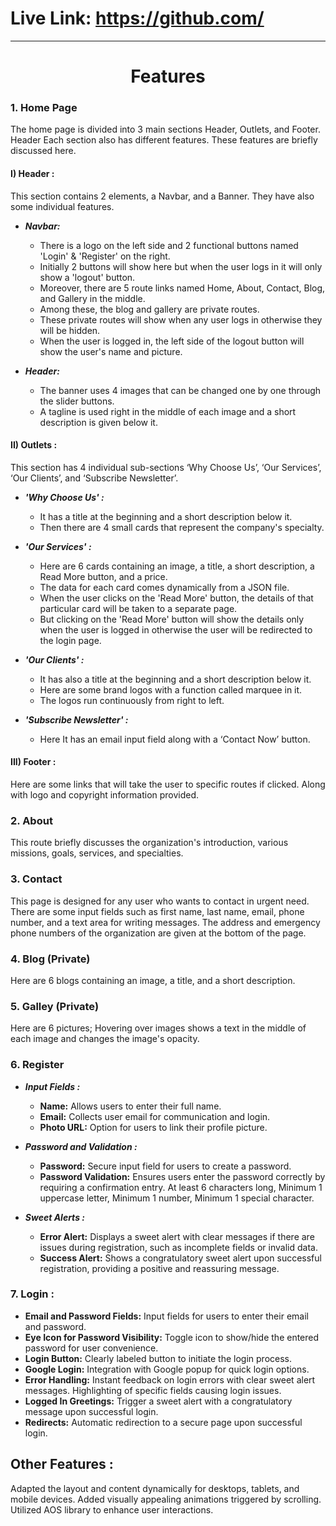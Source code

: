 # Live Link: https://github.com/
***

<h1 align="center">Features</h1>

### **1. Home Page**
The home page is divided into 3 main sections Header, Outlets, and Footer. Header Each section also has different features. These features are briefly discussed here.

#### **I)	Header :**
This section contains 2 elements, a Navbar, and a Banner. They have also some individual features.

- ***Navbar:*** 
    - There is a logo on the left side and 2 functional buttons named 'Login' & 'Register' on the right. 
    - Initially 2 buttons will show here but when the user logs in it will only show a 'logout' button.
    - Moreover, there are 5 route links named Home, About, Contact, Blog, and Gallery in the middle. 
    - Among these, the blog and gallery are private routes. 
    - These private routes will show when any user logs in otherwise they will be hidden. 
    - When the user is logged in, the left side of the logout button will show the user's name and picture.

- ***Header:*** 
    - The banner uses 4 images that can be changed one by one through the slider buttons.
    - A tagline is used right in the middle of each image and a short description is given below it.

#### **II)	Outlets :**
This section has 4 individual sub-sections ‘Why Choose Us’, ‘Our Services’, ‘Our Clients’, and ‘Subscribe Newsletter’.

- ***'Why Choose Us' :***
    - It has a title at the beginning and a short description below it.
    - Then there are 4 small cards that represent the company's specialty.

- ***'Our Services' :*** 
    - Here are 6 cards containing an image, a title, a short description, a Read More button, and a price.
    - The data for each card comes dynamically from a JSON file.
    - When the user clicks on the 'Read More' button, the details of that particular card will be taken to a separate page.
    - But clicking on the 'Read More' button will show the details only when the user is logged in otherwise the user will be redirected to the login page.

- ***'Our Clients' :*** 
    - It has also a title at the beginning and a short description below it.
    - Here are some brand logos with a function called marquee in it.
    - The logos run continuously from right to left.

- ***'Subscribe Newsletter' :***
    - Here It has an email input field along with a ‘Contact Now’ button. 

#### **III)	Footer :**
Here are some links that will take the user to specific routes if clicked. Along with logo and copyright information provided.

### **2.	About**
This route briefly discusses the organization's introduction, various missions, goals, services, and specialties.

### **3.	Contact** 
This page is designed for any user who wants to contact in urgent need. There are some input fields such as first name, last name, email, phone number, and a text area for writing messages. The address and emergency phone numbers of the organization are given at the bottom of the page.

### **4.	Blog (Private)** 
Here are 6 blogs containing an image, a title, and a short description. 

### **5.	Galley (Private)** 
Here are 6 pictures; Hovering over images shows a text in the middle of each image and changes the image's opacity. 

### **6.	Register**
- ***Input Fields :*** 
    - **Name:** Allows users to enter their full name.
    - **Email:** Collects user email for communication and login.
    - **Photo URL:** Option for users to link their profile picture.

- ***Password and Validation :*** 
    - **Password:** Secure input field for users to create a password.
    - **Password Validation:** Ensures users enter the password correctly by requiring a confirmation entry. At least 6 characters long, Minimum 1 uppercase letter, Minimum 1 number, Minimum 1 special character.

- ***Sweet Alerts :*** 
    - **Error Alert:** Displays a sweet alert with clear messages if there are issues during registration, such as incomplete fields or invalid data.
    - **Success Alert:** Shows a congratulatory sweet alert upon successful registration, providing a positive and reassuring message. 

### **7.	Login :**
- **Email and Password Fields:** Input fields for users to enter their email and password.
- **Eye Icon for Password Visibility:** Toggle icon to show/hide the entered password for user convenience. 
- **Login Button:** Clearly labeled button to initiate the login process.
- **Google Login:** Integration with Google popup for quick login options.
- **Error Handling:** Instant feedback on login errors with clear sweet alert messages. Highlighting of specific fields causing login issues. 
- **Logged In Greetings:** Trigger a sweet alert with a congratulatory message upon successful login. 
- **Redirects:** Automatic redirection to a secure page upon successful login.

## **Other Features :**
Adapted the layout and content dynamically for desktops, tablets, and mobile devices. Added visually appealing animations triggered by scrolling. Utilized AOS library to enhance user interactions.